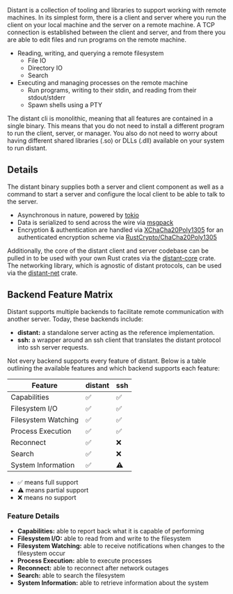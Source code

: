 Distant is a collection of tooling and libraries to support working with remote
machines. In its simplest form, there is a client and server where you run the
client on your local machine and the server on a remote machine. A TCP
connection is established between the client and server, and from there you are
able to edit files and run programs on the remote machine.

* Reading, writing, and querying a remote filesystem
  * File IO
  * Directory IO
  * Search
* Executing and managing processes on the remote machine
  * Run programs, writing to their stdin, and reading from their stdout/stderr
  * Spawn shells using a PTY

The distant cli is monolithic, meaning that all features are
contained in a single binary. This means that you do not need to install
a different program to run the client, server, or manager. You also do not need
to worry about having different shared libraries (.so) or DLLs (.dll)
available on your system to run distant.

## Details

The distant binary supplies both a server and client component as well as
a command to start a server and configure the local client to be able to
talk to the server.

* Asynchronous in nature, powered by [tokio](https://tokio.rs/)
* Data is serialized to send across the wire via
  [msgpack](https://msgpack.org/)
* Encryption & authentication are handled via
  [XChaCha20Poly1305](https://tools.ietf.org/html/rfc8439) for an authenticated
  encryption scheme via
  [RustCrypto/ChaCha20Poly1305](https://github.com/RustCrypto/AEADs/tree/master/chacha20poly1305)

Additionally, the core of the distant client and server codebase can be pulled
in to be used with your own Rust crates via the
[distant-core](https://crates.io/crates/distant-core) crate. The networking
library, which is agnostic of distant protocols, can be used via the
[distant-net](https://crates.io/crates/distant-net) crate.

## Backend Feature Matrix

Distant supports multiple backends to facilitate remote communication with
another server. Today, these backends include:

* **distant:** a standalone server acting as the reference implementation.
* **ssh:** a wrapper around an ssh client that translates the distant protocol
  into ssh server requests.

Not every backend supports every feature of distant. Below is a table outlining
the available features and which backend supports each feature:

| Feature               | distant | ssh |
| --------------------- | --------| ----|
| Capabilities          | ✅      | ✅  |
| Filesystem I/O        | ✅      | ✅  |
| Filesystem Watching   | ✅      | ✅  |
| Process Execution     | ✅      | ✅  |
| Reconnect             | ✅      | ❌  |
| Search                | ✅      | ❌  |
| System Information    | ✅      | ⚠  |

* ✅ means full support
* ⚠ means partial support
* ❌ means no support

### Feature Details

* **Capabilities:** able to report back what it is capable of performing
* **Filesystem I/O:** able to read from and write to the filesystem
* **Filesystem Watching:** able to receive notifications when changes to the
  filesystem occur
* **Process Execution:** able to execute processes
* **Reconnect:** able to reconnect after network outages
* **Search:** able to search the filesystem
* **System Information:** able to retrieve information about the system
